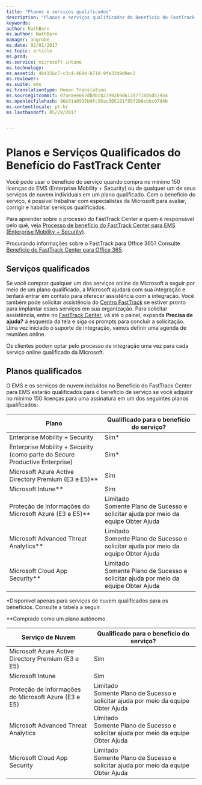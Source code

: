 ```yaml
---
title: "Planos e serviços qualificados"
description: "Planos e serviços qualificados do Benefício do FastTrack Center"
keywords: 
author: NathBarn
ms.author: NathBarn
manager: angrobe
ms.date: 02/01/2017
ms.topic: article
ms.prod: 
ms.service: microsoft-intune
ms.technology: 
ms.assetid: 484156c7-c3c4-469d-b718-9fa33d9d0ec2
ms.reviewer: 
ms.suite: ems
ms.translationtype: Human Translation
ms.sourcegitcommit: 07aeaee067dbd6c827992b9d613d7716b5d57954
ms.openlocfilehash: 96e31a0915b9fc95ac305181f85f2b8ebbc07d4b
ms.contentlocale: pt-br
ms.lasthandoff: 05/29/2017


---
```


# <a name="fasttrack-center-benefit-eligible-services-and-plans"></a>Planos e Serviços Qualificados do Benefício do FastTrack Center
Você pode usar o benefício do serviço quando compra no mínimo 150 licenças do EMS (Enterprise Mobility + Security) ou de qualquer um de seus serviços de nuvem individuais em um plano qualificado. Com o benefício do serviço, é possível trabalhar com especialistas da Microsoft para avaliar, corrigir e habilitar serviços qualificados.

Para aprender sobre o processo do FastTrack Center e quem é responsável pelo quê, veja [Processo de benefício do FastTrack Center para EMS (Enterprise Mobility + Security)](fasttrack-center-benefit-process-for-enterprise-mobility-suite-ems.md).

Procurando informações sobre o FastTrack para Office 365? Consulte [Benefício do FastTrack Center para Office 365](https://technet.microsoft.com/library/office-365-onboarding-benefit.aspx).

## <a name="eligible-services"></a>Serviços qualificados
Se você comprar qualquer um dos serviços online da Microsoft a seguir por meio de um plano qualificado, a Microsoft ajudará com sua integração e tentará entrar em contato para oferecer assistência com a integração. Você também pode solicitar assistência do [Centro FastTrack](http://fasttrack.microsoft.com/) se estiver pronto para implantar esses serviços em sua organização. Para solicitar assistência, entre no [FastTrack Center](http://fasttrack.microsoft.com/), vá até o painel, expanda **Precisa de ajuda?** à esquerda da tela e siga os prompts para concluir a solicitação. Uma vez iniciado o suporte de integração, vamos definir uma agenda de reuniões online.

Os clientes podem optar pelo processo de integração uma vez para cada serviço online qualificado da Microsoft.

## <a name="eligible-plans"></a>Planos qualificados
O EMS e os serviços de nuvem incluídos no Benefício do FastTrack Center para EMS estarão qualificados para o benefício de serviço se você adquirir no mínimo 150 licenças para uma assinatura em um dos seguintes planos qualificados:

|Plano|Qualificado para o benefício do serviço?|
|--------|-------------------------------------|
|Enterprise Mobility + Security |Sim*|
|Enterprise Mobility + Security (como parte do Secure Productive Enterprise)|Sim*|
|Microsoft Azure Active Directory Premium (E3 e E5)**|Sim|
|Microsoft Intune**|Sim|
|Proteção de Informações do Microsoft Azure (E3 e E5)**|Limitado</br>Somente Plano de Sucesso e solicitar ajuda por meio da equipe Obter Ajuda|
|Microsoft Advanced Threat Analytics**|Limitado</br>Somente Plano de Sucesso e solicitar ajuda por meio da equipe Obter Ajuda|
|Microsoft Cloud App Security**|Limitado</br>Somente Plano de Sucesso e solicitar ajuda por meio da equipe Obter Ajuda|

*Disponível apenas para serviços de nuvem qualificados para os benefícios. Consulte a tabela a seguir.

**Comprado como um plano autônomo.

|Serviço de Nuvem|Qualificado para o benefício do serviço?|
|--------|-------------------------------------|
|Microsoft Azure Active Directory Premium (E3 e E5)|Sim|
|Microsoft Intune|Sim|
|Proteção de Informações do Microsoft Azure (E3 e E5)|Limitado</br>Somente Plano de Sucesso e solicitar ajuda por meio da equipe Obter Ajuda|
|Microsoft Advanced Threat Analytics|Limitado</br>Somente Plano de Sucesso e solicitar ajuda por meio da equipe Obter Ajuda|
|Microsoft Cloud App Security|Limitado</br>Somente Plano de Sucesso e solicitar ajuda por meio da equipe Obter Ajuda|

